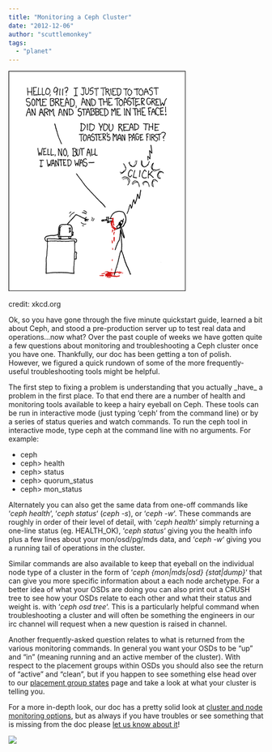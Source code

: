 ```yaml
---
title: "Monitoring a Ceph Cluster"
date: "2012-12-06"
author: "scuttlemonkey"
tags: 
  - "planet"
---
```


[![](images/rtfm.png "Inktank will help even if you don't RTFM.")](http://www.xkcd.org/293/)

credit: xkcd.org

Ok, so you have gone through the five minute quickstart guide, learned a bit about Ceph, and stood a pre-production server up to test real data and operations…now what? Over the past couple of weeks we have gotten quite a few questions about monitoring and troubleshooting a Ceph cluster once you have one. Thankfully, our doc has been getting a ton of polish. However, we figured a quick rundown of some of the more frequently-useful troubleshooting tools might be helpful.

The first step to fixing a problem is understanding that you actually \_have\_ a problem in the first place. To that end there are a number of health and monitoring tools available to keep a hairy eyeball on Ceph. These tools can be run in interactive mode (just typing ‘ceph’ from the command line) or by a series of status queries and watch commands. To run the ceph tool in interactive mode, type ceph at the command line with no arguments. For example:

- ceph
- ceph> health
- ceph> status
- ceph> quorum\_status
- ceph> mon\_status

Alternately you can also get the same data from one-off commands like ‘_ceph health_‘, ‘_ceph status_‘ (_ceph -s_), or ‘_ceph -w_‘. These commands are roughly in order of their level of detail, with ‘_ceph health_‘ simply returning a one-line status (eg. HEALTH\_OK), ‘_ceph status_‘ giving you the health info plus a few lines about your mon/osd/pg/mds data, and ‘_ceph -w_‘ giving you a running tail of operations in the cluster.

Similar commands are also available to keep that eyeball on the individual node type of a cluster in the form of ‘_ceph {mon|mds|osd} {stat|dump}_‘ that can give you more specific information about a each node archetype. For a better idea of what your OSDs are doing you can also print out a CRUSH tree to see how your OSDs relate to each other and what their status and weight is. with ‘_ceph osd tree_‘. This is a particularly helpful command when troubleshooting a cluster and will often be something the engineers in our irc channel will request when a new question is raised in channel.

Another frequently-asked question relates to what is returned from the various monitoring commands. In general you want your OSDs to be “up” and “in” (meaning running and an active member of the cluster). With respect to the placement groups within OSDs you should also see the return of “active” and “clean”, but if you happen to see something else head over to our [placement group states](http://ceph.com/docs/master/rados/operations/pg-states/) page and take a look at what your cluster is telling you.

For a more in-depth look, our doc has a pretty solid look at [cluster and node monitoring options](http://ceph.com/docs/master/rados/operations/monitoring/), but as always if you have troubles or see something that is missing from the doc please [let us know about it](http://ceph.com/resources/mailing-list-irc/)!

![](http://track.hubspot.com/__ptq.gif?a=268973&k=14&bu=http://ceph.com&r=http://ceph.com/community/monitoring-a-ceph-cluster/&bvt=rss&p=wordpress)
